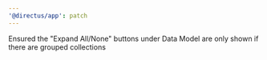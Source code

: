 ```yaml
---
'@directus/app': patch
---
```


Ensured the "Expand All/None" buttons under Data Model are only shown if there are grouped collections
